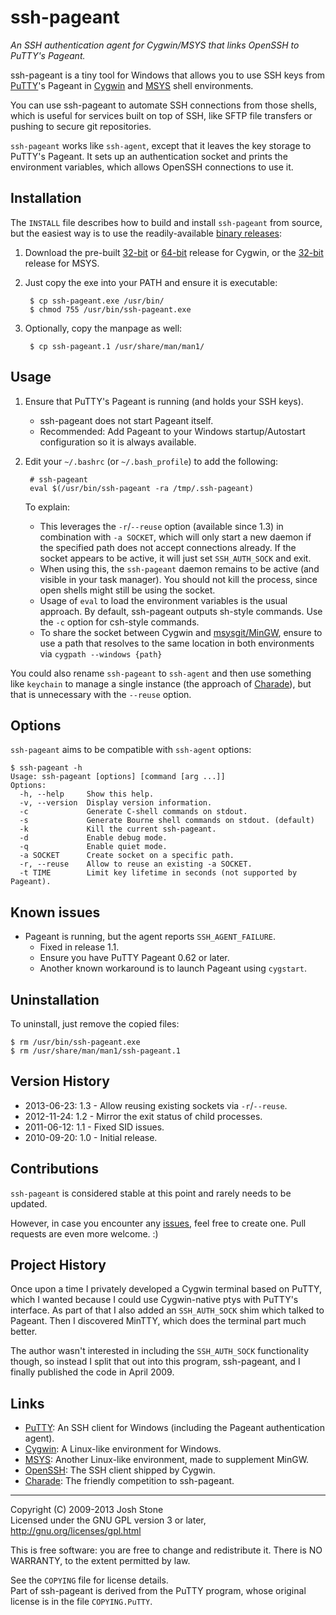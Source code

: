 # ssh-pageant
_An SSH authentication agent for Cygwin/MSYS that links OpenSSH to PuTTY's Pageant._

ssh-pageant is a tiny tool for Windows that allows you to use SSH keys from
[PuTTY]'s Pageant in [Cygwin] and [MSYS] shell environments.

You can use ssh-pageant to automate SSH connections from those shells, which
is useful for services built on top of SSH, like SFTP file transfers or pushing
to secure git repositories.

`ssh-pageant` works like `ssh-agent`, except that it leaves the key storage to
PuTTY's Pageant.  It sets up an authentication socket and prints the environment
variables, which allows OpenSSH connections to use it.


## Installation

The `INSTALL` file describes how to build and install `ssh-pageant` from source,
but the easiest way is to use the readily-available [binary releases]:

1. Download the pre-built [32-bit] or [64-bit] release for Cygwin, or
the [32-bit][32-bit-msys] release for MSYS.

2. Just copy the exe into your PATH and ensure it is executable:

        $ cp ssh-pageant.exe /usr/bin/
        $ chmod 755 /usr/bin/ssh-pageant.exe

3. Optionally, copy the manpage as well:

        $ cp ssh-pageant.1 /usr/share/man/man1/


## Usage

1. Ensure that PuTTY's Pageant is running (and holds your SSH keys).
    * ssh-pageant does not start Pageant itself.
    * Recommended: Add Pageant to your Windows startup/Autostart configuration
      so it is always available.

2. Edit your `~/.bashrc` (or `~/.bash_profile`) to add the following:

        # ssh-pageant
        eval $(/usr/bin/ssh-pageant -ra /tmp/.ssh-pageant)

    To explain:
    * This leverages the `-r`/`--reuse` option (available since 1.3) in
      combination with `-a SOCKET`, which will only start a new daemon if the
      specified path does not accept connections already.  If the socket appears
      to be active, it will just set `SSH_AUTH_SOCK` and exit.
    * When using this, the `ssh-pageant` daemon remains to be active (and
      visible in your task manager).  You should not kill the process, since
      open shells might still be using the socket.
    * Usage of `eval` to load the environment variables is the usual approach.
      By default, ssh-pageant outputs sh-style commands.  Use the `-c` option
      for csh-style commands.
    * To share the socket between Cygwin and [msysgit/MinGW](http://msysgit.github.io/),
      ensure to use a path that resolves to the same location in both
      environments via `cygpath --windows {path}`


You could also rename `ssh-pageant` to `ssh-agent` and then use something like
`keychain` to manage a single instance (the approach of [Charade]), but that is
unnecessary with the `--reuse` option.


## Options

`ssh-pageant` aims to be compatible with `ssh-agent` options:

    $ ssh-pageant -h
    Usage: ssh-pageant [options] [command [arg ...]]
    Options:
      -h, --help     Show this help.
      -v, --version  Display version information.
      -c             Generate C-shell commands on stdout.
      -s             Generate Bourne shell commands on stdout. (default)
      -k             Kill the current ssh-pageant.
      -d             Enable debug mode.
      -q             Enable quiet mode.
      -a SOCKET      Create socket on a specific path.
      -r, --reuse    Allow to reuse an existing -a SOCKET.
      -t TIME        Limit key lifetime in seconds (not supported by Pageant).


## Known issues

* Pageant is running, but the agent reports `SSH_AGENT_FAILURE`.
    * Fixed in release 1.1.
    * Ensure you have PuTTY Pageant 0.62 or later.
    * Another known workaround is to launch Pageant using `cygstart`.


## Uninstallation

To uninstall, just remove the copied files:

    $ rm /usr/bin/ssh-pageant.exe
    $ rm /usr/share/man/man1/ssh-pageant.1


## Version History

* 2013-06-23: 1.3 - Allow reusing existing sockets via `-r`/`--reuse`.
* 2012-11-24: 1.2 - Mirror the exit status of child processes.
* 2011-06-12: 1.1 - Fixed SID issues.
* 2010-09-20: 1.0 - Initial release.


## Contributions

`ssh-pageant` is considered stable at this point and rarely needs to be updated.

However, in case you encounter any [issues], feel free to create one.  Pull
requests are even more welcome. :)


## Project History

Once upon a time I privately developed a Cygwin terminal based on PuTTY, which
I wanted because I could use Cygwin-native ptys with PuTTY's interface.  As part
of that I also added an `SSH_AUTH_SOCK` shim which talked to Pageant.  Then I
discovered MinTTY, which does the terminal part much better.

The author wasn't interested in including the `SSH_AUTH_SOCK` functionality
though, so instead I split that out into this program, ssh-pageant, and I
finally published the code in April 2009.


## Links

* [PuTTY]: An SSH client for Windows (including the Pageant authentication agent).
* [Cygwin]: A Linux-like environment for Windows.
* [MSYS]: Another Linux-like environment, made to supplement MinGW.
* [OpenSSH]: The SSH client shipped by Cygwin.
* [Charade]: The friendly competition to ssh-pageant.

------------------------------------------------------------------------------
Copyright (C) 2009-2013  Josh Stone  
Licensed under the GNU GPL version 3 or later, http://gnu.org/licenses/gpl.html

This is free software: you are free to change and redistribute it.
There is NO WARRANTY, to the extent permitted by law.

See the `COPYING` file for license details.  
Part of ssh-pageant is derived from the PuTTY program, whose original license is
in the file `COPYING.PuTTY`.


[binary releases]: https://github.com/cuviper/ssh-pageant/releases
[32-bit]: https://github.com/cuviper/ssh-pageant/releases/tag/v1.3-prebuilt
[64-bit]: https://github.com/cuviper/ssh-pageant/releases/tag/v1.3-prebuilt64
[32-bit-msys]: #
[issues]: http://github.com/cuviper/ssh-pageant/issues
[PuTTY]: http://www.chiark.greenend.org.uk/~sgtatham/putty/
[Cygwin]: http://www.cygwin.com/
[MSYS]: http://www.mingw.org/wiki/MSYS
[OpenSSH]: http://www.openssh.com/
[Charade]: http://github.com/wesleyd/charade
